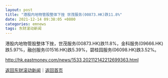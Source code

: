 ```yaml
---
layout: post
title: "港股内地物管股整体下挫 世茂服务(00873.HK)跌11.8%"
date: 2021-12-14 09:38:05 +0800
categories: emnews
tags: 东财滚动新闻
---
```


港股内地物管股整体下挫，世茂服务(00873.HK)跌11.8%，金科服务(09666.HK)跌5.97%，融创服务(01516.HK)跌5.39%，碧桂园服务(06098.HK)跌3.52%。

<http://hk.eastmoney.com/news/1533,202112142212699363.html>

[返回东财滚动新闻](//finews.withounder.com/emnews/)｜[返回首页](//finews.withounder.com/)